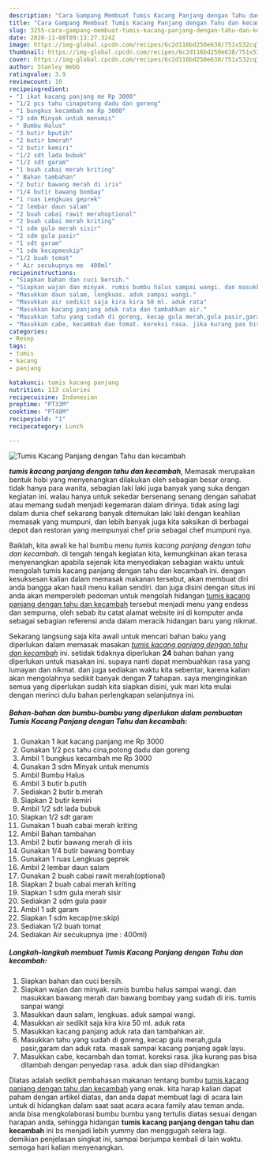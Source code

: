 ```yaml
---
description: "Cara Gampang Membuat Tumis Kacang Panjang dengan Tahu dan kecambah, Bikin Ngiler"
title: "Cara Gampang Membuat Tumis Kacang Panjang dengan Tahu dan kecambah, Bikin Ngiler"
slug: 3255-cara-gampang-membuat-tumis-kacang-panjang-dengan-tahu-dan-kecambah-bikin-ngiler
date: 2020-11-08T09:13:27.324Z
image: https://img-global.cpcdn.com/recipes/6c2d116bd250e638/751x532cq70/tumis-kacang-panjang-dengan-tahu-dan-kecambah-foto-resep-utama.jpg
thumbnail: https://img-global.cpcdn.com/recipes/6c2d116bd250e638/751x532cq70/tumis-kacang-panjang-dengan-tahu-dan-kecambah-foto-resep-utama.jpg
cover: https://img-global.cpcdn.com/recipes/6c2d116bd250e638/751x532cq70/tumis-kacang-panjang-dengan-tahu-dan-kecambah-foto-resep-utama.jpg
author: Stanley Webb
ratingvalue: 3.9
reviewcount: 10
recipeingredient:
- "1 ikat kacang panjang me Rp 3000"
- "1/2 pcs tahu cinapotong dadu dan goreng"
- "1 bungkus kecambah me Rp 3000"
- "3 sdm Minyak untuk menumis"
- " Bumbu Halus"
- "3 butir bputih"
- "2 butir bmerah"
- "2 butir kemiri"
- "1/2 sdt lada bubuk"
- "1/2 sdt garam"
- "1 buah cabai merah kriting"
- " Bahan tambahan"
- "2 butir bawang merah di iris"
- "1/4 butir bawang bombay"
- "1 ruas Lengkuas geprek"
- "2 lembar daun salam"
- "2 buah cabai rawit merahoptional"
- "2 buah cabai merah kriting"
- "1 sdm gula merah sisir"
- "2 sdm gula pasir"
- "1 sdt garam"
- "1 sdm kecapmeskip"
- "1/2 buah tomat"
- " Air secukupnya me  400ml"
recipeinstructions:
- "Siapkan bahan dan cuci bersih."
- "Siapkan wajan dan minyak. rumis bumbu halus sampai wangi. dan masukkan bawang merah dan bawang bombay yang sudah di iris. tumis sanpai wangi"
- "Masukkan daun salam, lengkuas. aduk sampai wangi."
- "Masukkan air sedikit saja kira kira 50 ml. aduk rata"
- "Masukkan kacang panjang aduk rata dan tambahkan air."
- "Masukkan tahu yang sudah di goreng, kecap gula merah,gula pasir,garam dan aduk rata. masak sampai kacang panjang agak layu."
- "Masukkan cabe, kecambah dan tomat. koreksi rasa. jika kurang pas bisa ditambah dengan penyedap rasa. aduk dan siap dihidangkan"
categories:
- Resep
tags:
- tumis
- kacang
- panjang

katakunci: tumis kacang panjang 
nutrition: 113 calories
recipecuisine: Indonesian
preptime: "PT33M"
cooktime: "PT48M"
recipeyield: "1"
recipecategory: Lunch

---
```



![Tumis Kacang Panjang dengan Tahu dan kecambah](https://img-global.cpcdn.com/recipes/6c2d116bd250e638/751x532cq70/tumis-kacang-panjang-dengan-tahu-dan-kecambah-foto-resep-utama.jpg)

<b><i>tumis kacang panjang dengan tahu dan kecambah</i></b>, Memasak merupakan bentuk hobi yang menyenangkan dilakukan oleh sebagian besar orang. tidak hanya para wanita, sebagian laki laki juga banyak yang suka dengan kegiatan ini. walau hanya untuk sekedar bersenang senang dengan sahabat atau memang sudah menjadi kegemaran dalam dirinya. tidak asing lagi dalam dunia chef sekarang banyak ditemukan laki laki dengan keahlian memasak yang mumpuni, dan lebih banyak juga kita saksikan di berbagai depot dan restoran yang mempunyai chef pria sebagai chef mumpuni nya.



Baiklah, kita awali ke hal bumbu menu <i>tumis kacang panjang dengan tahu dan kecambah</i>. di tengah tengah kegiatan kita, kemungkinan akan terasa menyenangkan apabila sejenak kita menyediakan sebagian waktu untuk mengolah tumis kacang panjang dengan tahu dan kecambah ini. dengan kesuksesan kalian dalam memasak makanan tersebut, akan membuat diri anda bangga akan hasil menu kalian sendiri. dan juga disini dengan situs ini anda akan memperoleh pedoman untuk mengolah hidangan <u>tumis kacang panjang dengan tahu dan kecambah</u> tersebut menjadi menu yang endess dan sempurna, oleh sebab itu catat alamat website ini di komputer anda sebagai sebagian referensi anda dalam meracik hidangan baru yang nikmat.


Sekarang langsung saja kita awali untuk mencari bahan baku yang diperlukan dalam memasak masakan <u><i>tumis kacang panjang dengan tahu dan kecambah</i></u> ini. setidak tidaknya diperlukan <b>24</b> bahan bahan yang diperlukan untuk masakan ini. supaya nanti dapat membuahkan rasa yang lumayan dan nikmat. dan juga sediakan waktu kita sebentar, karena kalian akan mengolahnya sedikit banyak dengan <b>7</b> tahapan. saya menginginkan semua yang diperlukan sudah kita siapkan disini, yuk mari kita mulai dengan merinci dulu bahan perlengkapan selanjutnya ini.

<!--inarticleads1-->

##### Bahan-bahan dan bumbu-bumbu yang diperlukan dalam pembuatan Tumis Kacang Panjang dengan Tahu dan kecambah:

1. Gunakan 1 ikat kacang panjang me Rp 3000
1. Gunakan 1/2 pcs tahu cina,potong dadu dan goreng
1. Ambil 1 bungkus kecambah me Rp 3000
1. Gunakan 3 sdm Minyak untuk menumis
1. Ambil  Bumbu Halus
1. Ambil 3 butir b.putih
1. Sediakan 2 butir b.merah
1. Siapkan 2 butir kemiri
1. Ambil 1/2 sdt lada bubuk
1. Siapkan 1/2 sdt garam
1. Gunakan 1 buah cabai merah kriting
1. Ambil  Bahan tambahan
1. Ambil 2 butir bawang merah di iris
1. Gunakan 1/4 butir bawang bombay
1. Gunakan 1 ruas Lengkuas geprek
1. Ambil 2 lembar daun salam
1. Gunakan 2 buah cabai rawit merah(optional)
1. Siapkan 2 buah cabai merah kriting
1. Siapkan 1 sdm gula merah sisir
1. Sediakan 2 sdm gula pasir
1. Ambil 1 sdt garam
1. Siapkan 1 sdm kecap(me:skip)
1. Sediakan 1/2 buah tomat
1. Sediakan  Air secukupnya (me : 400ml)




<!--inarticleads2-->

##### Langkah-langkah membuat Tumis Kacang Panjang dengan Tahu dan kecambah:

1. Siapkan bahan dan cuci bersih.
1. Siapkan wajan dan minyak. rumis bumbu halus sampai wangi. dan masukkan bawang merah dan bawang bombay yang sudah di iris. tumis sanpai wangi
1. Masukkan daun salam, lengkuas. aduk sampai wangi.
1. Masukkan air sedikit saja kira kira 50 ml. aduk rata
1. Masukkan kacang panjang aduk rata dan tambahkan air.
1. Masukkan tahu yang sudah di goreng, kecap gula merah,gula pasir,garam dan aduk rata. masak sampai kacang panjang agak layu.
1. Masukkan cabe, kecambah dan tomat. koreksi rasa. jika kurang pas bisa ditambah dengan penyedap rasa. aduk dan siap dihidangkan




Diatas adalah sedikit pembahasan makanan tentang bumbu <u>tumis kacang panjang dengan tahu dan kecambah</u> yang enak. kita harap kalian dapat paham dengan artikel diatas, dan anda dapat membuat lagi di acara lain untuk di hidangkan dalam saat saat acara acara family atau teman anda. anda bisa mengkolaborasi bumbu bumbu yang tertulis diatas sesuai dengan harapan anda, sehingga hidangan <b>tumis kacang panjang dengan tahu dan kecambah</b> ini bs menjadi lebih yummy dan menggugah selera lagi. demikian penjelasan singkat ini, sampai berjumpa kembali di lain waktu. semoga hari kalian menyenangkan.
